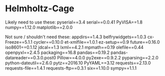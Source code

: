 # Helmholtz-Cage

Likely need to use these:
pyserial==3.4
serial==0.0.41
PyVISA==1.8
numpy==1.12.0
matplotlib==2.0.0

Not sure / shouldn't need these:
appdirs==1.4.3
belfrywidgets==1.0.3
cx-Freeze==5.1.1
cycler==0.10.0
et-xmlfile==1.0.1
ez-setup==0.9
future==0.16.0
iso8601==0.1.12
jdcal==1.3
lxml==4.2.1
mpmath==0.19
olefile==0.44
openpyxl==2.4.5
packaging==16.8
pandas==0.19.2
pandas-datareader==0.3.0.post0
Pillow==4.0.0
py2exe==0.9.2.2
pyparsing==2.2.0
python-dateutil==2.6.0
pytz==2016.10
PyYAML==3.12
requests==2.13.0
requests-file==1.4.1
requests-ftp==0.3.1
six==1.10.0
sympy==1.1.1
